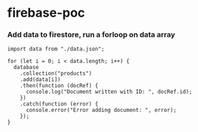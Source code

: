 # firebase-poc

### Add data to firestore, run a forloop on data array

```
import data from "./data.json";

for (let i = 0; i < data.length; i++) {
  database
    .collection("products")
    .add(data[i])
    .then(function (docRef) {
      console.log("Document written with ID: ", docRef.id);
    })
    .catch(function (error) {
      console.error("Error adding document: ", error);
    });
} 
```
